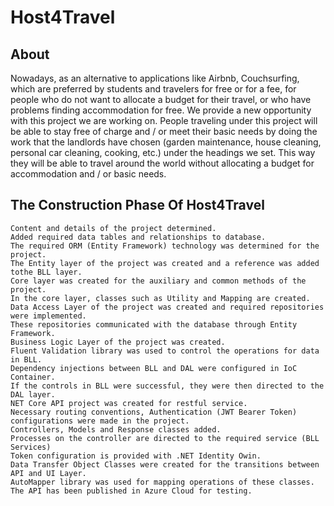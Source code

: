 # Host4Travel
## About

  Nowadays, as an alternative to applications like Airbnb, Couchsurfing, 
  which are preferred by students and travelers for free or for a fee,
  for people who do not want to allocate a budget for their travel, or who have problems finding accommodation for free.
  We provide a new opportunity with this project we are working on.
  People traveling under this project will be able to stay free of charge and / or meet their basic needs by 
  doing the work that the landlords have chosen (garden maintenance, house cleaning, personal car cleaning, cooking, etc.) 
  under the headings we set. This way they will be able to travel around the world without 
  allocating a budget for accommodation and / or basic needs.

## The Construction Phase Of Host4Travel

    Content and details of the project determined. 
    Added required data tables and relationships to database. 
    The required ORM (Entity Framework) technology was determined for the project.
    The Entity layer of the project was created and a reference was added tothe BLL layer.
    Core layer was created for the auxiliary and common methods of the project. 
    In the core layer, classes such as Utility and Mapping are created. 
    Data Access Layer of the project was created and required repositories were implemented. 
    These repositories communicated with the database through Entity Framework. 
    Business Logic Layer of the project was created. 
    Fluent Validation library was used to control the operations for data in BLL.
    Dependency injections between BLL and DAL were configured in IoC Container.
    If the controls in BLL were successful, they were then directed to the DAL layer.
    NET Core API project was created for restful service. 
    Necessary routing conventions, Authentication (JWT Bearer Token) configurations were made in the project. 
    Controllers, Models and Response classes added. 
    Processes on the controller are directed to the required service (BLL Services)
    Token configuration is provided with .NET Identity Owin. 
    Data Transfer Object Classes were created for the transitions between API and UI Layer.
    AutoMapper library was used for mapping operations of these classes. The API has been published in Azure Cloud for testing.

